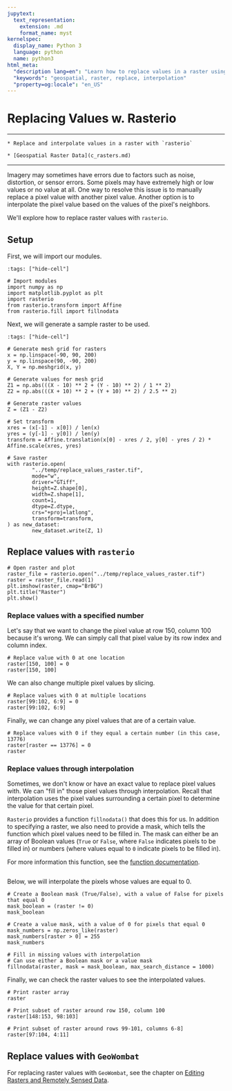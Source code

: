 ```yaml
---
jupytext:
  text_representation:
    extension: .md
    format_name: myst
kernelspec:
  display_name: Python 3
  language: python
  name: python3
html_meta:
  "description lang=en": "Learn how to replace values in a raster using rasterio and GeoWombat."
  "keywords": "geospatial, raster, replace, interpolation"
  "property=og:locale": "en_US"
---
```


# Replacing Values w. Rasterio

----------------

```{admonition} Learning Objectives
* Replace and interpolate values in a raster with `rasterio`
```
```{admonition} Review
* [Geospatial Raster Data](c_rasters.md)
```

----------------

Imagery may sometimes have errors due to factors such as noise, distortion, or sensor errors. Some pixels may have extremely high or low values or no value at all. One way to resolve this issue is to manually replace a pixel value with another pixel value. Another option is to interpolate the pixel value based on the values of the pixel's neighbors.

We'll explore how to replace raster values with `rasterio`.

## Setup

First, we will import our modules.

```{code-cell} ipython3
:tags: ["hide-cell"]

# Import modules
import numpy as np
import matplotlib.pyplot as plt
import rasterio
from rasterio.transform import Affine
from rasterio.fill import fillnodata
```

Next, we will generate a sample raster to be used.

```{code-cell} ipython3
:tags: ["hide-cell"]

# Generate mesh grid for rasters
x = np.linspace(-90, 90, 200)
y = np.linspace(90, -90, 200)
X, Y = np.meshgrid(x, y)

# Generate values for mesh grid
Z1 = np.abs(((X - 10) ** 2 + (Y - 10) ** 2) / 1 ** 2)
Z2 = np.abs(((X + 10) ** 2 + (Y + 10) ** 2) / 2.5 ** 2)

# Generate raster values
Z = (Z1 - Z2)

# Set transform
xres = (x[-1] - x[0]) / len(x)
yres = (y[-1] - y[0]) / len(y)
transform = Affine.translation(x[0] - xres / 2, y[0] - yres / 2) * Affine.scale(xres, yres)

# Save raster
with rasterio.open(
        "../temp/replace_values_raster.tif",
        mode="w",
        driver="GTiff",
        height=Z.shape[0],
        width=Z.shape[1],
        count=1,
        dtype=Z.dtype,
        crs="+proj=latlong",
        transform=transform,
) as new_dataset:
        new_dataset.write(Z, 1)
```

## Replace values with `rasterio`

```{code-cell} ipython3
# Open raster and plot
raster_file = rasterio.open("../temp/replace_values_raster.tif")
raster = raster_file.read(1)
plt.imshow(raster, cmap="BrBG")
plt.title("Raster")
plt.show()
```

### Replace values with a specified number

Let's say that we want to change the pixel value at row 150, column 100 because it's wrong. We can simply call that pixel value by its row index and column index.

```{code-cell} ipython3
# Replace value with 0 at one location
raster[150, 100] = 0
raster[150, 100]
```

We can also change multiple pixel values by slicing.

```{code-cell} ipython3
# Replace values with 0 at multiple locations
raster[99:102, 6:9] = 0
raster[99:102, 6:9]
```

Finally, we can change any pixel values that are of a certain value.

```{code-cell} ipython3
# Replace values with 0 if they equal a certain number (in this case, 13776)
raster[raster == 13776] = 0
raster
```

### Replace values through interpolation

Sometimes, we don't know or have an exact value to replace pixel values with. We can "fill in" those pixel values through interpolation. Recall that interpolation uses the pixel values surrounding a certain pixel to determine the value for that certain pixel.

`Rasterio` provides a function `fillnodata()` that does this for us. In addition to specifying a raster, we also need to provide a mask, which tells the function which pixel values need to be filled in. The mask can either be an array of Boolean values (`True` or `False`, where `False` indicates pixels to be filled in) or numbers (where values equal to `0` indicate pixels to be filled in).

For more information this function, see the [function documentation](https://rasterio.readthedocs.io/en/latest/api/rasterio.fill.html).

```{important} Mask must be in the same shape (number of rows and columns) as the input raster.
```

Below, we will interpolate the pixels whose values are equal to 0.

```{code-cell} ipython3
# Create a Boolean mask (True/False), with a value of False for pixels that equal 0
mask_boolean = (raster != 0)
mask_boolean
```

```{code-cell} ipython3
# Create a value mask, with a value of 0 for pixels that equal 0
mask_numbers = np.zeros_like(raster)
mask_numbers[raster > 0] = 255
mask_numbers
```

```{code-cell} ipython3
# Fill in missing values with interpolation
# Can use either a Boolean mask or a value mask
fillnodata(raster, mask = mask_boolean, max_search_distance = 1000)
```

Finally, we can check the raster values to see the interpolated values.

```{code-cell} ipython3
# Print raster array
raster
```

```{code-cell} ipython3
# Print subset of raster around row 150, column 100
raster[148:153, 98:103]
```

```{code-cell} ipython3
# Print subset of raster around rows 99-101, columns 6-8]
raster[97:104, 4:11]
```

## Replace values with `GeoWombat`

For replacing raster values with `GeoWombat`, see the chapter on [Editing Rasters and Remotely Sensed Data](f_rs_edit.md).
